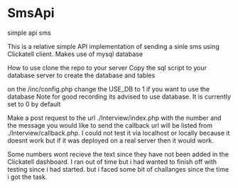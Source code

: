 # SmsApi
simple api sms

This is a relative simple API implementation of sending a sinle sms using Clickatell client. Makes use of mysql database

How to use 
clone the repo to your server
Copy the sql script to your database server to create the database and tables

on the /inc/config.php change the USE_DB to 1 if you want to use the database
Note for good recording its advised to use database. It is currently set to 0 by default


Make a post request to the url ./Interview/index.php with the number and the message you would like to send
the callback url will be listed from ./Interview/callback.php. I could not test it via localhost or locally because it doesnt work 
but if it was deployed on a real server then it would work.

Some numbers wont recieve the text since they have not been added in the Clickatell dashboard.
I ran out of time but i had wanted to finish off with testing since i had started. but i faced some bit of challanges since the time i got the task. 
